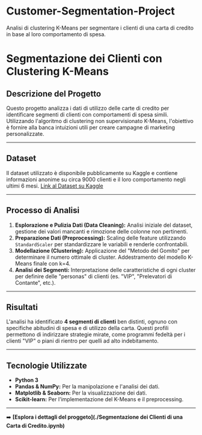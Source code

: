 # Customer-Segmentation-Project
Analisi di clustering K-Means per segmentare i clienti di una carta di credito in base al loro comportamento di spesa.
# Segmentazione dei Clienti con Clustering K-Means

## Descrizione del Progetto
Questo progetto analizza i dati di utilizzo delle carte di credito per identificare segmenti di clienti con comportamenti di spesa simili. Utilizzando l'algoritmo di clustering non supervisionato K-Means, l'obiettivo è fornire alla banca intuizioni utili per creare campagne di marketing personalizzate.

---

## Dataset
Il dataset utilizzato è disponibile pubblicamente su Kaggle e contiene informazioni anonime su circa 9000 clienti e il loro comportamento negli ultimi 6 mesi.
[Link al Dataset su Kaggle](https://www.kaggle.com/datasets/arjunbhasin2013/ccdata)

---

## Processo di Analisi
1.  **Esplorazione e Pulizia Dati (Data Cleaning):** Analisi iniziale del dataset, gestione dei valori mancanti e rimozione delle colonne non pertinenti.
2.  **Preparazione Dati (Preprocessing):** Scaling delle feature utilizzando `StandardScaler` per standardizzare le variabili e renderle confrontabili.
3.  **Modellazione (Clustering):** Applicazione del "Metodo del Gomito" per determinare il numero ottimale di cluster. Addestramento del modello K-Means finale con k=4.
4.  **Analisi dei Segmenti:** Interpretazione delle caratteristiche di ogni cluster per definire delle "personas" di clienti (es. "VIP", "Prelevatori di Contante", etc.).

---

## Risultati
L'analisi ha identificato **4 segmenti di clienti** ben distinti, ognuno con specifiche abitudini di spesa e di utilizzo della carta. Questi profili permettono di indirizzare strategie mirate, come programmi fedeltà per i clienti "VIP" o piani di rientro per quelli ad alto indebitamento.

---

## Tecnologie Utilizzate
* **Python 3**
* **Pandas & NumPy:** Per la manipolazione e l'analisi dei dati.
* **Matplotlib & Seaborn:** Per la visualizzazione dei dati.
* **Scikit-learn:** Per l'implementazione del K-Means e il preprocessing.
---
➡️ **[Esplora i dettagli del proggeto](./Segmentazione dei Clienti di una Carta di Credito.ipynb)**
